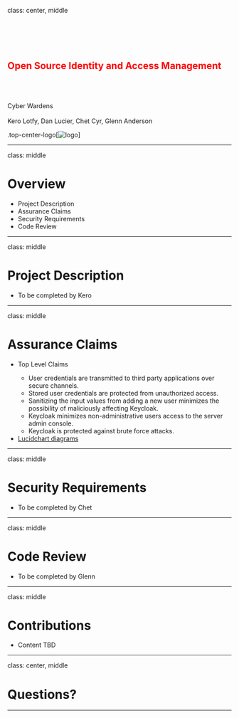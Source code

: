 class: center, middle
## <br><br><br><span style="color:red">Open Source Identity and Access Management</span>
<br><br><br>Cyber Wardens
<br><br>Kero Lotfy, Dan Lucier, Chet Cyr, Glenn Anderson

.top-center-logo[![logo](https://daniellucier.github.io/CYBER8420-SemesterProject/misc/slides/images/keycloak_logo.png)]

---
class: middle
# Overview
<ul>
  <li>Project Description</li>
  <li>Assurance Claims</li>
  <li>Security Requirements</li>
  <li>Code Review</li>
</ul>

---
class: middle
# Project Description
<ul>
  <li>To be completed by Kero</li>
</ul>

---
class: middle
# Assurance Claims
<ul>
  <li>Top Level Claims</li>
  <ul class="circle">
    <li>User credentials are transmitted to third party applications over secure channels.</li>
    <li>Stored user credentials are protected from unauthorized access.</li>
    <li>Sanitizing the input values from adding a new user minimizes the possibility of maliciously affecting Keycloak.</li>
    <li>Keycloak minimizes non-administrative users access to the server admin console.</li>
    <li>Keycloak is protected against brute force attacks.</li>
  </ul>
  <li><a href="https://www.lucidchart.com/publicSegments/view/39ce77f1-63e7-4138-81f1-7afa1fd69101">Lucidchart diagrams</a></li>
</ul>

---
class: middle
# Security Requirements
<ul>
  <li>To be completed by Chet</li>
</ul>

---
class: middle
# Code Review
<ul>
  <li>To be completed by Glenn</li>
</ul>

---
class: middle
# Contributions
<ul>
  <li>Content TBD</li>
</ul>

---
class: center, middle
# Questions?

---

    



